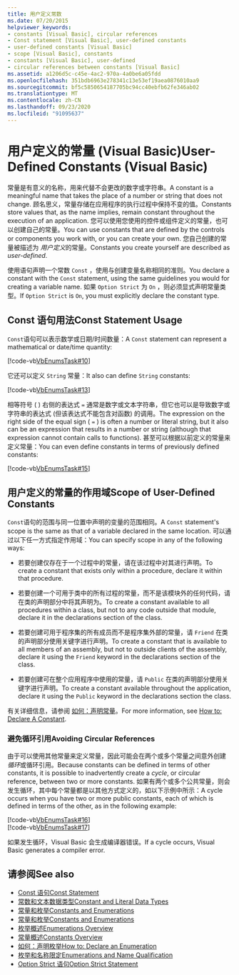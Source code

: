 ```yaml
---
title: 用户定义常数
ms.date: 07/20/2015
helpviewer_keywords:
- constants [Visual Basic], circular references
- Const statement [Visual Basic], user-defined constants
- user-defined constants [Visual Basic]
- scope [Visual Basic], constants
- constants [Visual Basic], user-defined
- circular references between constants [Visual Basic]
ms.assetid: a1206d5c-c45e-4ac2-970a-4a0be6a05fdd
ms.openlocfilehash: 351bdb6963e278341c13e53ef19aea0876010aa9
ms.sourcegitcommit: bf5c5850654187705bc94cc40ebfb62fe346ab02
ms.translationtype: MT
ms.contentlocale: zh-CN
ms.lasthandoff: 09/23/2020
ms.locfileid: "91095637"
---
```

# <a name="user-defined-constants-visual-basic"></a><span data-ttu-id="2b654-102">用户定义的常量 (Visual Basic)</span><span class="sxs-lookup"><span data-stu-id="2b654-102">User-Defined Constants (Visual Basic)</span></span>

<span data-ttu-id="2b654-103">常量是有意义的名称，用来代替不会更改的数字或字符串。</span><span class="sxs-lookup"><span data-stu-id="2b654-103">A constant is a meaningful name that takes the place of a number or string that does not change.</span></span> <span data-ttu-id="2b654-104">顾名思义，常量存储在应用程序的执行过程中保持不变的值。</span><span class="sxs-lookup"><span data-stu-id="2b654-104">Constants store values that, as the name implies, remain constant throughout the execution of an application.</span></span> <span data-ttu-id="2b654-105">您可以使用您使用的控件或组件定义的常量，也可以创建自己的常量。</span><span class="sxs-lookup"><span data-stu-id="2b654-105">You can use constants that are defined by the controls or components you work with, or you can create your own.</span></span> <span data-ttu-id="2b654-106">您自己创建的常量被描述为 *用户定义*的常量。</span><span class="sxs-lookup"><span data-stu-id="2b654-106">Constants you create yourself are described as *user-defined*.</span></span>  
  
 <span data-ttu-id="2b654-107">使用语句声明一个常数 `Const` ，使用与创建变量名称相同的准则。</span><span class="sxs-lookup"><span data-stu-id="2b654-107">You declare a constant with the `Const` statement, using the same guidelines you would for creating a variable name.</span></span> <span data-ttu-id="2b654-108">如果 `Option Strict` 为 `On` ，则必须显式声明常量类型。</span><span class="sxs-lookup"><span data-stu-id="2b654-108">If `Option Strict` is `On`, you must explicitly declare the constant type.</span></span>  
  
## <a name="const-statement-usage"></a><span data-ttu-id="2b654-109">Const 语句用法</span><span class="sxs-lookup"><span data-stu-id="2b654-109">Const Statement Usage</span></span>  

 <span data-ttu-id="2b654-110">`Const`语句可以表示数学或日期/时间数量：</span><span class="sxs-lookup"><span data-stu-id="2b654-110">A `Const` statement can represent a mathematical or date/time quantity:</span></span>  
  
 [!code-vb[VbEnumsTask#10](~/samples/snippets/visualbasic/VS_Snippets_VBCSharp/VbEnumsTask/VB/Class2.vb#10)]  
  
 <span data-ttu-id="2b654-111">它还可以定义 `String` 常量：</span><span class="sxs-lookup"><span data-stu-id="2b654-111">It also can define `String` constants:</span></span>  
  
 [!code-vb[VbEnumsTask#13](~/samples/snippets/visualbasic/VS_Snippets_VBCSharp/VbEnumsTask/VB/Class2.vb#13)]  
  
 <span data-ttu-id="2b654-112">相等符号 ( ) 右侧的表达式 `=` 通常是数字或文本字符串，但它也可以是导致数字或字符串的表达式 (但该表达式不能包含对函数) 的调用。</span><span class="sxs-lookup"><span data-stu-id="2b654-112">The expression on the right side of the equal sign ( `=` ) is often a number or literal string, but it also can be an expression that results in a number or string (although that expression cannot contain calls to functions).</span></span> <span data-ttu-id="2b654-113">甚至可以根据以前定义的常量来定义常量：</span><span class="sxs-lookup"><span data-stu-id="2b654-113">You can even define constants in terms of previously defined constants:</span></span>  
  
 [!code-vb[VbEnumsTask#15](~/samples/snippets/visualbasic/VS_Snippets_VBCSharp/VbEnumsTask/VB/Class2.vb#15)]  
  
## <a name="scope-of-user-defined-constants"></a><span data-ttu-id="2b654-114">用户定义的常量的作用域</span><span class="sxs-lookup"><span data-stu-id="2b654-114">Scope of User-Defined Constants</span></span>  

 <span data-ttu-id="2b654-115">`Const`语句的范围与同一位置中声明的变量的范围相同。</span><span class="sxs-lookup"><span data-stu-id="2b654-115">A `Const` statement's scope is the same as that of a variable declared in the same location.</span></span> <span data-ttu-id="2b654-116">可以通过以下任一方式指定作用域：</span><span class="sxs-lookup"><span data-stu-id="2b654-116">You can specify scope in any of the following ways:</span></span>  
  
- <span data-ttu-id="2b654-117">若要创建仅存在于一个过程中的常量，请在该过程中对其进行声明。</span><span class="sxs-lookup"><span data-stu-id="2b654-117">To create a constant that exists only within a procedure, declare it within that procedure.</span></span>  
  
- <span data-ttu-id="2b654-118">若要创建一个可用于类中的所有过程的常量，而不是该模块外的任何代码，请在类的声明部分中将其声明为。</span><span class="sxs-lookup"><span data-stu-id="2b654-118">To create a constant available to all procedures within a class, but not to any code outside that module, declare it in the declarations section of the class.</span></span>  
  
- <span data-ttu-id="2b654-119">若要创建可用于程序集的所有成员而不是程序集外部的常量，请 `Friend` 在类的声明部分使用关键字进行声明。</span><span class="sxs-lookup"><span data-stu-id="2b654-119">To create a constant that is available to all members of an assembly, but not to outside clients of the assembly, declare it using the `Friend` keyword in the declarations section of the class.</span></span>  
  
- <span data-ttu-id="2b654-120">若要创建可在整个应用程序中使用的常量，请 `Public` 在类的声明部分使用关键字进行声明。</span><span class="sxs-lookup"><span data-stu-id="2b654-120">To create a constant available throughout the application, declare it using the `Public` keyword in the declarations section the class.</span></span>  
  
 <span data-ttu-id="2b654-121">有关详细信息，请参阅 [如何：声明常量](how-to-declare-a-constant.md)。</span><span class="sxs-lookup"><span data-stu-id="2b654-121">For more information, see [How to: Declare A Constant](how-to-declare-a-constant.md).</span></span>  
  
### <a name="avoiding-circular-references"></a><span data-ttu-id="2b654-122">避免循环引用</span><span class="sxs-lookup"><span data-stu-id="2b654-122">Avoiding Circular References</span></span>  

 <span data-ttu-id="2b654-123">由于可以使用其他常量来定义常量，因此可能会在两个或多个常量之间意外创建 *循环*或循环引用。</span><span class="sxs-lookup"><span data-stu-id="2b654-123">Because constants can be defined in terms of other constants, it is possible to inadvertently create a *cycle*, or circular reference, between two or more constants.</span></span> <span data-ttu-id="2b654-124">如果有两个或多个公共常量，则会发生循环，其中每个常量都是以其他方式定义的，如以下示例中所示：</span><span class="sxs-lookup"><span data-stu-id="2b654-124">A cycle occurs when you have two or more public constants, each of which is defined in terms of the other, as in the following example:</span></span>  
  
 [!code-vb[VbEnumsTask#16](~/samples/snippets/visualbasic/VS_Snippets_VBCSharp/VbEnumsTask/VB/Class2.vb#16)]  
[!code-vb[VbEnumsTask#17](~/samples/snippets/visualbasic/VS_Snippets_VBCSharp/VbEnumsTask/VB/Class2.vb#17)]  
  
 <span data-ttu-id="2b654-125">如果发生循环，Visual Basic 会生成编译器错误。</span><span class="sxs-lookup"><span data-stu-id="2b654-125">If a cycle occurs, Visual Basic generates a compiler error.</span></span>  
  
## <a name="see-also"></a><span data-ttu-id="2b654-126">请参阅</span><span class="sxs-lookup"><span data-stu-id="2b654-126">See also</span></span>

- [<span data-ttu-id="2b654-127">Const 语句</span><span class="sxs-lookup"><span data-stu-id="2b654-127">Const Statement</span></span>](../../../language-reference/statements/const-statement.md)
- [<span data-ttu-id="2b654-128">常数和文本数据类型</span><span class="sxs-lookup"><span data-stu-id="2b654-128">Constant and Literal Data Types</span></span>](constant-and-literal-data-types.md)
- [<span data-ttu-id="2b654-129">常量和枚举</span><span class="sxs-lookup"><span data-stu-id="2b654-129">Constants and Enumerations</span></span>](index.md)
- [<span data-ttu-id="2b654-130">常量和枚举</span><span class="sxs-lookup"><span data-stu-id="2b654-130">Constants and Enumerations</span></span>](../../../language-reference/constants-and-enumerations.md)
- [<span data-ttu-id="2b654-131">枚举概述</span><span class="sxs-lookup"><span data-stu-id="2b654-131">Enumerations Overview</span></span>](enumerations-overview.md)
- [<span data-ttu-id="2b654-132">常量概述</span><span class="sxs-lookup"><span data-stu-id="2b654-132">Constants Overview</span></span>](constants-overview.md)
- [<span data-ttu-id="2b654-133">如何：声明枚举</span><span class="sxs-lookup"><span data-stu-id="2b654-133">How to: Declare an Enumeration</span></span>](how-to-declare-enumerations.md)
- [<span data-ttu-id="2b654-134">枚举和名称限定</span><span class="sxs-lookup"><span data-stu-id="2b654-134">Enumerations and Name Qualification</span></span>](enumerations-and-name-qualification.md)
- [<span data-ttu-id="2b654-135">Option Strict 语句</span><span class="sxs-lookup"><span data-stu-id="2b654-135">Option Strict Statement</span></span>](../../../language-reference/statements/option-strict-statement.md)
